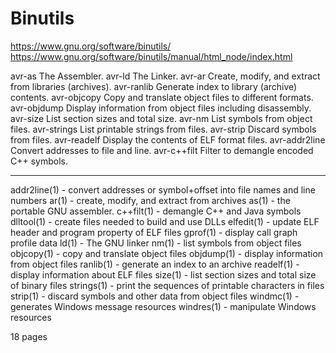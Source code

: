 # Binutils
https://www.gnu.org/software/binutils/
https://www.gnu.org/software/binutils/manual/html_node/index.html


avr-as
The Assembler.
avr-ld
The Linker.
avr-ar
Create, modify, and extract from libraries (archives).
avr-ranlib
Generate index to library (archive) contents.
avr-objcopy
Copy and translate object files to different formats.
avr-objdump
Display information from object files including disassembly.
avr-size
List section sizes and total size.
avr-nm
List symbols from object files.
avr-strings
List printable strings from files.
avr-strip
Discard symbols from files.
avr-readelf
Display the contents of ELF format files.
avr-addr2line
Convert addresses to file and line.
avr-c++filt
Filter to demangle encoded C++ symbols.

---

addr2line(1) - convert addresses or symbol+offset into file names and line numbers
ar(1) - create, modify, and extract from archives
as(1) - the portable GNU assembler.
c++filt(1) - demangle C++ and Java symbols
dlltool(1) - create files needed to build and use DLLs
elfedit(1) - update ELF header and program property of ELF files
gprof(1) - display call graph profile data
ld(1) - The GNU linker
nm(1) - list symbols from object files
objcopy(1) - copy and translate object files
objdump(1) - display information from object files
ranlib(1) - generate an index to an archive
readelf(1) - display information about ELF files
size(1) - list section sizes and total size of binary files
strings(1) - print the sequences of printable characters in files
strip(1) - discard symbols and other data from object files
windmc(1) - generates Windows message resources
windres(1) - manipulate Windows resources


18 pages
